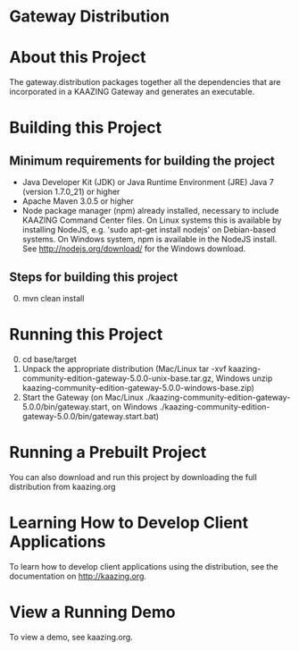 # Gateway Distribution

# About this Project

The gateway.distribution packages together all the dependencies that are incorporated in a
KAAZING Gateway and generates an executable.

# Building this Project

## Minimum requirements for building the project
* Java Developer Kit (JDK) or Java Runtime Environment (JRE) Java 7 (version 1.7.0_21) or higher
* Apache Maven 3.0.5 or higher
* Node package manager (npm) already installed, necessary to include KAAZING Command Center files. On Linux systems
  this is available by installing NodeJS, e.g. 'sudo apt-get install nodejs' on Debian-based systems. On Windows
  system, npm is available in the NodeJS install. See http://nodejs.org/download/ for the Windows download.

## Steps for building this project
0. mvn clean install

# Running this Project

0. cd base/target
1. Unpack the appropriate distribution (Mac/Linux tar -xvf kaazing-community-edition-gateway-5.0.0-unix-base.tar.gz,
Windows unzip kaazing-community-edition-gateway-5.0.0-windows-base.zip)
2. Start the Gateway (on Mac/Linux ./kaazing-community-edition-gateway-5.0.0/bin/gateway.start, on Windows ./kaazing-community-edition-gateway-5.0.0/bin/gateway.start.bat)

# Running a Prebuilt Project

You can also download and run this project by downloading the full distribution from kaazing.org

# Learning How to Develop Client Applications

To learn how to develop client applications using the distribution, see the documentation on http://kaazing.org.

# View a Running Demo

To view a demo, see kaazing.org.
